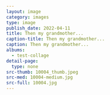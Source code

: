 ```yaml
---
layout: image
category: images
type: image
publish_date: 2022-04-11
title: Then my grandmother...
caption-title: Then my grandmother...
caption: Then my grandmother...
albums:
  - test-collage
detail-page:
  type: none
src-thumb: 10004_thumb.jpeg
src-med: 10004-medium.jpg
src-full: 10004.jpg
---
```

